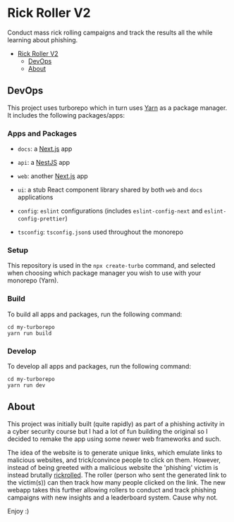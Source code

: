 # Rick Roller V2

Conduct mass rick rolling campaigns and track the results all the while learning about phishing.

-   [Rick Roller V2](#rick-roller-v2)
    -   [DevOps](#devops)
    -   [About](#about)

## DevOps

This project uses turborepo which in turn uses [Yarn](https://classic.yarnpkg.com/lang/en/) as a package manager. It includes the following packages/apps:

### Apps and Packages

-   `docs`: a [Next.js](https://nextjs.org) app
-   `api`: a [NestJS](https://docs.nestjs.com) app
-   `web`: another [Next.js](https://nextjs.org) app

-   `ui`: a stub React component library shared by both `web` and `docs` applications
-   `config`: `eslint` configurations (includes `eslint-config-next` and `eslint-config-prettier`)
-   `tsconfig`: `tsconfig.json`s used throughout the monorepo

### Setup

This repository is used in the `npx create-turbo` command, and selected when choosing which package manager you wish to use with your monorepo (Yarn).

### Build

To build all apps and packages, run the following command:

```
cd my-turborepo
yarn run build
```

### Develop

To develop all apps and packages, run the following command:

```
cd my-turborepo
yarn run dev
```

## About

This project was initially built (quite rapidly) as part of a phishing activity in a cyber security course but I had a lot of fun building the original so I decided to remake the app using some newer web frameworks and such.

The idea of the website is to generate unique links, which emulate links to malicious websites, and trick/convince people to click on them. However, instead of being greeted with a malicious website the 'phishing' victim is instead brutally [rickrolled](). The roller (person who sent the generated link to the victim(s)) can then track how many people clicked on the link. The new webapp takes this further allowing rollers to conduct and track phishing campaigns with new insights and a leaderboard system. Cause why not.

Enjoy :)
